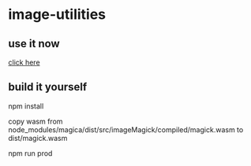 # image-utilities
## use it now

[click here](https://enderpicture.github.io/image-utilities/)

## build it yourself

npm install

copy wasm from node_modules/magica/dist/src/imageMagick/compiled/magick.wasm to dist/magick.wasm 

npm run prod
